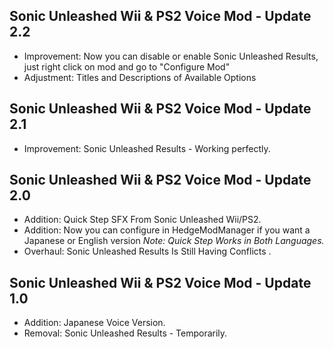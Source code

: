 ## Sonic Unleashed Wii & PS2 Voice Mod - Update 2.2

- Improvement: Now you can disable or enable Sonic Unleashed Results, just right click on mod and go to "Configure Mod"
- Adjustment: Titles and Descriptions of Available Options


## Sonic Unleashed Wii & PS2 Voice Mod - Update 2.1

- Improvement: Sonic Unleashed Results - Working perfectly.


## Sonic Unleashed Wii & PS2 Voice Mod - Update 2.0

- Addition: Quick Step SFX From Sonic Unleashed Wii/PS2.
- Addition: Now you can configure in HedgeModManager if you want a Japanese or English version *Note: Quick Step Works in Both Languages.*
- Overhaul: Sonic Unleashed Results Is Still Having Conflicts .


## Sonic Unleashed Wii & PS2 Voice Mod - Update 1.0

- Addition: Japanese Voice Version.
- Removal: Sonic Unleashed Results - Temporarily.
